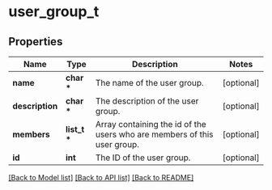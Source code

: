 # user_group_t

## Properties
Name | Type | Description | Notes
------------ | ------------- | ------------- | -------------
**name** | **char \*** | The name of the user group.  | [optional] 
**description** | **char \*** | The description of the user group.  | [optional] 
**members** | **list_t \*** | Array containing the id of the users who are members of this user group.  | [optional] 
**id** | **int** | The ID of the user group.  | [optional] 

[[Back to Model list]](../README.md#documentation-for-models) [[Back to API list]](../README.md#documentation-for-api-endpoints) [[Back to README]](../README.md)


